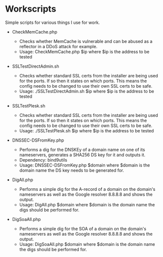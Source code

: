 # Workscripts
Simple scripts for various things I use for work.

* CheckMemCache.php
  - Checks whether MemCache is vulnerable  and can be abused as a reflector in a DDoS attack for example. 
  - Usage: CheckMemCache.php $ip where $ip is the address to be tested

* SSLTestDirectAdmin.sh
  - Checks whether standard SSL certs from the installer are being used for the ports. If so then it states on which ports. This means the config needs to be changed to use their own SSL certs to be safe.
  - Usage: ./SSLTestDirectAdmin.sh $ip where $ip is the address to be tested

* SSLTestPlesk.sh
  - Checks whether standard SSL certs from the installer are being used for the ports. If so then it states on which ports. This means the config needs to be changed to use their own SSL certs to be safe.
  - Usage: ./SSLTestPlesk.sh $ip where $ip is the address to be tested

* DNSSEC-DSFromKey.php
  - Performs a dig for the DNSKEy of a domain name on one of its nameservers, generates a SHA256 DS key for it and outputs it.
  - Dependency: bind9utils
  - Usage: DNSSEC-DSFromKey.php $domain where $domain is the domain name the DS key needs to be generated for.

* DigAll.php
  - Performs a simple dig for the A-record of a domain on the domain's nameservers as well as the Google resolver 8.8.8.8 and shows the output.
  - Usage: DigAll.php $domain where $domain is the domain name the digs should be performed for.

* DigSoaAll.php
  - Performs a simple dig for the SOA of a domain on the domain's nameservers as well as the Google resolver 8.8.8.8 and shows the output.
  - Usage: DigSoaAll.php $domain where $domain is the domain name the digs should be performed for.


